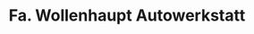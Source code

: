 ---
title: "Fa. Wollenhaupt Autowerkstatt"
url: /spangenberg/fa-wollenhaupt-autowerkstatt/
shop: Autowerkstatt
---